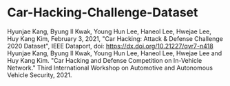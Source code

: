 # Car-Hacking-Challenge-Dataset
Hyunjae Kang, Byung Il Kwak, Young Hun Lee, Haneol Lee, Hwejae Lee, Huy Kang Kim, February 3, 2021, "Car Hacking: Attack &amp; Defense Challenge 2020 Dataset", IEEE Dataport, doi: https://dx.doi.org/10.21227/qvr7-n418
Hyunjae Kang, Byung Il Kwak, Young Hun Lee, Haneol Lee, Hwejae Lee and Huy Kang Kim. "Car Hacking and Defense Competition on In-Vehicle Network." Third International Workshop on Automotive and Autonomous Vehicle Security, 2021.
